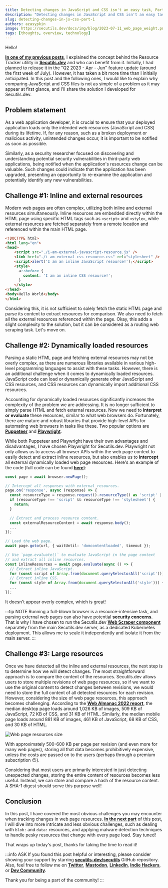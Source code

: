 ```yaml
---
title: Detecting changes in JavaScript and CSS isn't an easy task, Part 1
description: "Detecting changes in JavaScript and CSS isn't an easy task, Part 1: web scraping, HTML, Playwright, hashes, and more"
slug: detecting-changes-in-js-css-part-1
authors: azasypkin
image: https://secutils.dev/docs/img/blog/2023-07-11_web_page_weight.png
tags: [thoughts, overview, technology]
---
```

Hello!

[**In one of my previous posts**](https://secutils.dev/docs/blog/q2-2023-update-resources-tracker), I explained the concept behind the Resource Tracker utility in [**Secutils.dev**](https://secutils.dev) and who can benefit from it. Initially, I had planned to release it in the "Q2 2023 - Apr - Jun" feature update (around the first week of July). However, it has taken a bit more time than I initially anticipated. In this post and the following ones, I would like to explain why comparing JavaScript and CSS files is not as simple of a problem as it may appear at first glance, and I'll share the solution I developed for Secutils.dev.

<!--truncate-->

## Problem statement

As a web application developer, it is crucial to ensure that your deployed application loads only the intended web resources (JavaScript and CSS) during its lifetime. If, for any reason, such as a broken deployment or malicious activity, unintended changes occur, it is important to be notified as soon as possible.

Similarly, as a security researcher focused on discovering and understanding potential security vulnerabilities in third-party web applications, being notified when the application's resources change can be valuable. Such changes could indicate that the application has been upgraded, presenting an opportunity to re-examine the application and potentially identify any new vulnerabilities.

## Challenge #1: Inline and external resources

Modern web pages are often complex, utilizing both inline and external resources simultaneously. Inline resources are embedded directly within the HTML page using specific HTML tags such as `<script>` and `<style>`, while external resources are fetched separately from a remote location and referenced within the main HTML page.

```html
<!DOCTYPE html>
<html lang="en">
<head>
    <script src="./i-am-external-javascript-resource.js" />
    <link href="./i-am-external-css-resource.css" rel="stylesheet" />
    <script>alert('I am an inline JavaScript resource!');</script>
    <style>
      a::before {
        content: 'I am an inline CSS resource!';
      }
    </style>
</head>
<body>Hello World</body>
</html>
```

Considering this, it is not sufficient to solely fetch the static HTML page and parse its content to extract resources for comparison. We also need to fetch all the external resources referenced within the page. Okay, this adds a slight complexity to the solution, but it can be considered as a routing web scraping task. Let's move on.

## Challenge #2: Dynamically loaded resources

Parsing a static HTML page and fetching external resources may not be overly complex, as there are numerous libraries available in various high-level programming languages to assist with these tasks. However, there is an additional challenge when it comes to dynamically loaded resources. JavaScript code can load or dynamically generate other JavaScript and CSS resources, and CSS resources can dynamically import additional CSS resources.

Accounting for dynamically loaded resources significantly increases the complexity of the problem we are addressing. It is no longer sufficient to simply parse HTML and fetch external resources. Now we need to **interpret or evaluate** these resources, similar to what web browsers do. Fortunately, there are mature and robust libraries that provide high-level APIs for automating web browsers in tasks like these. Two popular options are [**Puppeteer**](https://pptr.dev/) and [**Playwright**](https://playwright.dev/).

While both Puppeteer and Playwright have their own advantages and disadvantages, I have chosen Playwright for Secutils.dev. Playwright not only allows us to access all browser APIs within the web page context to easily detect and extract inline resources, but also enables us to **intercept** all external dynamically loaded web page resources. Here's an example of the code (full code can be found [**here**](https://github.com/secutils-dev/secutils-web-scraper/blob/main/src/api/web_page/resources/list.ts)):

```ts
const page = await browser.newPage();

// Intercept all responses with external resources.
page.on('response', async (response) => {
  const resourceType = response.request().resourceType() as 'script' | 'stylesheet';
  if (resourceType !== 'script' && resourceType !== 'stylesheet') {
    return;
  }

  // Extract and process resource content.
  const externalResourceContent = await response.body();
  ...
});

// Load the web page.
await page.goto(url, { waitUntil: 'domcontentloaded', timeout });

// Use `page.evaluate()` to evaluate JavaScript in the page context
// and extract all inline resources.
const inlineResources = await page.evaluate(async () => {
  // Extract inline JavaScript.
  for (const script of Array.from(document.querySelectorAll('script'))) {}
  // Extract inline CSS.
  for (const style of Array.from(document.querySelectorAll('style'))) {}
  ...
});
```

It doesn't appear overly complex, which is great!

:::tip NOTE
Running a full-blown browser is a resource-intensive task, and parsing external web pages can also have potential [**security concerns**](https://www.scmagazine.com/news/vulnerability-management/google-critical-rce-bug-chrome-browser). That is why I have chosen to run the Secutils.dev [**Web Scraper component**](https://github.com/secutils-dev/secutils-web-scraper) separately from the main Secutils.dev server, as a dedicated Kubernetes deployment. This allows me to scale it independently and isolate it from the main server.
:::

## Challenge #3: Large resources

Once we have detected all the inline and external resources, the next step is to determine how we will detect changes. The most straightforward approach is to compare the content of the resources. Secutils.dev allows users to store multiple revisions of web page resources, so if we want to use the original content to detect changes between revisions, we would need to store the full content of all detected resources for each revision. However, considering the size of web page resources, this approach becomes challenging. According to the [**Web Almanac 2022 report**](https://almanac.httparchive.org/en/2022/page-weight#javascript), the median desktop page loads around 1,026 KB of images, 509 KB of JavaScript, 72 KB of CSS, and 31 KB of HTML. Similarly, the median mobile page loads around 881 KB of images, 461 KB of JavaScript, 68 KB of CSS, and 30 KB of HTML.

![Web page resources size](https://secutils.dev/docs/img/blog/2023-07-11_web_page_weight.png)

With approximately 500-600 KB per page per revision (and even more for many web pages), storing all that data becomes prohibitively expensive, unless the costs are passed on to the users (perhaps through a premium subscription 😉).

Considering that most users are primarily interested in just detecting unexpected changes, storing the entire content of resources becomes less useful. Instead, we can store and compare a hash of the resource content. A SHA-1 digest should serve this purpose well!

## Conclusion

In this post, I have covered the most obvious challenges you may encounter when tracking changes in web page resources. [**In the next part**](https://secutils.dev/docs/blog/detecting-changes-in-js-css-part-2) of this post, I will dive into more intricate and less obvious challenges, such as dealing with `blob:` and `data:` resources, and applying malware detection techniques to handle pesky resources that change with every page load. Stay tuned!

That wraps up today's post, thanks for taking the time to read it!

:::info ASK
If you found this post helpful or interesting, please consider showing your support by starring [**secutils-dev/secutils**](https://github.com/secutils-dev/secutils) GitHub repository. Also, feel free to follow me on [**Twitter**](https://twitter.com/aleh_zasypkin), [**Mastodon**](https://infosec.exchange/@azasypkin), [**LinkedIn**](https://www.linkedin.com/in/azasypkin/), [**Indie Hackers**](https://www.indiehackers.com/azasypkin/history), or [**Dev Community**](https://dev.to/azasypkin).

Thank you for being a part of the community!
:::
